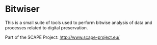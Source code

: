 Bitwiser
========

This is a small suite of tools used to perform bitwise analysis of data and processes related to digital preservation.

Part of the SCAPE Project: http://www.scape-project.eu/

